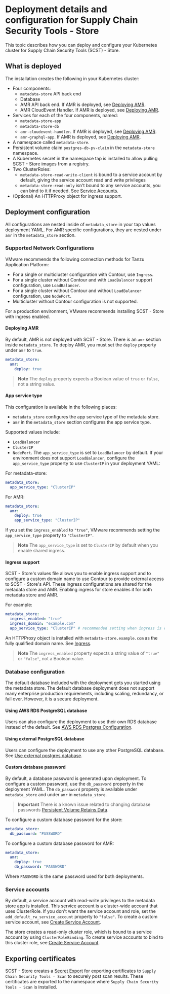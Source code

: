 # Deployment details and configuration for Supply Chain Security Tools - Store

This topic describes how you can deploy and configure your Kubernetes cluster for Supply Chain Security Tools (SCST) - Store.

## <a id='what-deploy'></a>What is deployed

The installation creates the following in your Kubernetes cluster:

- Four components:
    - `metadata-store` API back end 
    - Database
    - AMR API back end. If AMR is deployed, see [Deploying AMR](#amr).
    - AMR CloudEvent Handler. If AMR is deployed, see [Deploying AMR](#amr).
- Services for each of the four components, named:
    - `metadata-store-app`
    - `metadata-store-db`
    - `amr-cloudevent-handler`. If AMR is deployed, see [Deploying AMR](#amr).
    - `amr-graphql-app`. If AMR is deployed, see [Deploying AMR](#amr).
- A namespace called `metadata-store`.
- Persistent volume claim `postgres-db-pv-claim` in the `metadata-store` namespace.
- A Kubernetes secret in the namespace tap is installed to allow pulling SCST - Store images from a registry.
- Two ClusterRoles:
    - `metadata-store-read-write-client` is bound to a service account by default, giving the service account read and write privileges
    - `metadata-store-read-only` isn't bound to any service accounts, you can bind to it if needed. See [Service Accounts](#service-accounts).
- (Optional) An HTTPProxy object for ingress support.

## <a id='configuration'></a> Deployment configuration

All configurations are nested inside of `metadata_store` in your tap values deployment YAML. For AMR specific configurations, they are nested under `amr` in the `metadata_store` section.

### <a id='supported-network'></a> Supported Network Configurations

VMware recommends the following connection methods for Tanzu Application Platform:

- For a single or multicluster configuration with Contour, use `Ingress`.
- For a single cluster without Contour and with `LoadBalancer` support configuration, use `LoadBalancer`.
- For a single cluster without Contour and without `LoadBalancer` configuration, use `NodePort`.
- Multicluster without Contour configuration is not supported.

For a production environment, VMware recommends installing SCST - Store with ingress enabled.

#### <a id='amr'></a>Deploying AMR

By default, AMR is not deployed with SCST - Store. There is an `amr` section inside `metadata_store`. To deploy AMR, you must set the `deploy` property under `amr` to `true`.

```yaml
metadata_store:
  amr:
    deploy: true
```

>**Note** The `deploy` property expects a Boolean value of `true` or `false`, not a string value.

#### <a id='appserv-type'></a>App service type

This configuration is available in the following places:

- `metadata_store` configures the app service type of the metadata store.
- `amr` in the `metadata_store` section configures the app service type.

Supported values include: 

- `LoadBalancer`
- `ClusterIP`
- `NodePort`. The
`app_service_type` is set to `LoadBalancer` by default. If your environment does
not support `LoadBalancer`, configure the
`app_service_type` property to use `ClusterIP` in your deployment YAML:

For metadata-store:

```yaml
metadata_store:
  app_service_type: "ClusterIP"
```

For AMR:

```yaml
metadata_store:
  amr:
    deploy: true
    app_service_type: "ClusterIP"
```

If you set the `ingress_enabled` to `"true"`, VMware recommends setting
the `app_service_type` property to `"ClusterIP"`. 

>**Note** The `app_service_type` is set to `ClusterIP` by default when you enable shared ingress.

#### <a id='ingress'></a>Ingress support

SCST - Store's values file allows you to enable ingress support and to configure
a custom domain name to use Contour to provide external access to SCST - Store's
API. These ingress configurations are shared for the metadata store and AMR. Enabling ingress for store enables it for both metadata store and AMR.

For example:

```yaml
metadata_store: 
  ingress_enabled: "true"
  ingress_domain: "example.com"
  app_service_type: "ClusterIP" # recommended setting when ingress is enabled
```

An HTTPProxy object is installed with `metadata-store.example.com` as the
fully qualified domain name. See [Ingress](ingress.hbs.md).

>**Note** The `ingress_enabled` property expects a string value of `"true"` or `"false"`, not a Boolean value.

### <a id="db-config"></a> Database configuration

The default database included with the deployment gets you started
using the metadata store. The default database deployment does not support many
enterprise production requirements, including scaling, redundancy, or fail over.
However, it is a secure deployment.

#### <a id='awsrds-postresdata'></a>Using AWS RDS PostgreSQL database

Users can also configure the deployment to use their own RDS database instead of
the default. See [AWS RDS Postgres Configuration](use-aws-rds.hbs.md).

#### Using external PostgreSQL database

Users can configure the deployment to use any other PostgreSQL database.
See [Use external postgres database](use-external-database.hbs.md).

#### <a id='cust-data-pass'></a>Custom database password

By default, a database password is generated upon deployment. To configure a
custom password, use the `db_password` property in the deployment YAML. 
The `db_password` property is available under `metadata_store` and under `amr` in `metadata_store`.

>**Important** There is a known issue related to changing database passwords [Persistent Volume Retains Data](../release-notes.md#store-persistent-volume-retains-data).

To configure a custom database password for the store:

```yaml
metadata_store:
  db_password: "PASSWORD"
```

To configure a custom database password for AMR:

```yaml
metadata_store:
  amr:
    deploy: true
    db_password: "PASSWORD"
```

Where `PASSWORD` is the same password used for both deployments.

### <a id='service-accounts'></a>Service accounts

By default, a service account with read-write privileges to the metadata store app is installed.
This service account is a cluster-wide account that uses ClusterRole.
If you don't want the service account and role, set the `add_default_rw_service_account` property to `"false"`.
To create a custom service account, see [Create Service Account](create-service-account.hbs.md).

The store creates a read-only cluster role, which is bound to a service account
by using `ClusterRoleBinding`. To create service accounts to bind to this
cluster role, see [Create Service Account](create-service-account.hbs.md).

## <a id='export-cert'></a>Exporting certificates

SCST - Store creates a [Secret
Export](https://github.com/vmware-tanzu/carvel-secretgen-controller/blob/develop/docs/secret-export.md)
for exporting certificates to `Supply Chain Security Tools - Scan` to securely
post scan results. These certificates are exported to the namespace where
`Supply Chain Security Tools - Scan` is installed.
